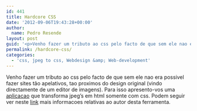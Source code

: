 ```yaml
---
id: 441
title: Hardcore CSS
date: '2012-09-06T19:43:28+00:00'
author: 
  name: Pedro Resende
layout: post
guid: '<p>Venho fazer um tributo ao css pelo facto de que sem ele nao era possivel fazer sites tão apelativos, tao proximos do design original (vindo directamente de um editor de imagens). Para isso apresento-vos uma <a href="http://www.romancortes.com/ficheros/'
permalink: /hardcore-css/
categories:
  - 'css, jpeg to css, Webdesign &amp; Web-development'
---
```

Venho fazer um tributo ao css pelo facto de que sem ele nao era possivel fazer sites tão apelativos, tao proximos do design original (vindo directamente de um editor de imagens). Para isso apresento-vos uma <a href="http://www.romancortes.com/ficheros/jpeg2css.zip" target="_blank">aplicacao</a> que transforma jpeg’s em html somente com css. Podem seguir ver neste <a href="http://www.romancortes.com/blog/jpeg2css/" target="_blank">link</a> mais informacoes relativas ao autor desta ferramenta.